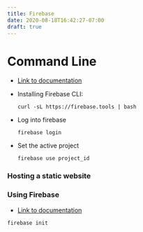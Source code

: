 ```yaml
---
title: Firebase
date: 2020-08-18T16:42:27-07:00
draft: true
---
```


# Command Line

* [Link to documentation](https://firebase.google.com/docs/cli)

* Installing Firebase CLI:

  ```shell script
  curl -sL https://firebase.tools | bash
  ```

* Log into firebase

  ```shell script
  firebase login
  ```

* Set the active project

  ```shell script
  firebase use project_id
  ```


### Hosting a static website

### Using Firebase

* [Link to documentation](https://gohugo.io/hosting-and-deployment/hosting-on-firebase/)

```shell script
firebase init
```
